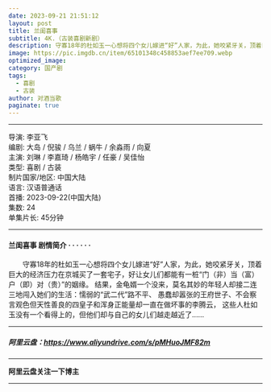 ```yaml
---
date: 2023-09-21 21:51:12
layout: post
title: 兰闺喜事
subtitle: 4K.（古装喜剧新剧）
description: 守寡18年的杜如玉一心想将四个女儿嫁进“好”人家，为此，她咬紧牙关，顶着巨大的经济压力在京城买了一套宅子，好让女儿们都能有一桩“门（非）当（富）户（即）对（贵）”的姻缘。 结果，金龟婿一个没来，莫名其妙的年轻人却接二连三地闯入她们的生活...
image: https://pic.imgdb.cn/item/65101348c458853aef7ee709.webp
optimized_image: 
category: 国产剧
tags:
  - 喜剧
  - 古装
author: 对酒当歌
paginate: true
---
```


---

导演: 李亚飞  
编剧: 大岛 / 倪骏 / 乌兰 / 蜗牛 / 余淼雨 / 向夏  
主演: 刘琳 / 李嘉琦 / 杨皓宇 / 任豪 / 吴佳怡  
类型: 喜剧 / 古装  
制片国家/地区: 中国大陆  
语言: 汉语普通话  
首播: 2023-09-22(中国大陆)  
集数: 24  
单集片长: 45分钟  

---

#### 兰闺喜事 剧情简介 · · · · · ·

　　守寡18年的杜如玉一心想将四个女儿嫁进“好”人家，为此，她咬紧牙关，顶着巨大的经济压力在京城买了一套宅子，好让女儿们都能有一桩“门（非）当（富）户（即）对（贵）”的姻缘。 结果，金龟婿一个没来，莫名其妙的年轻人却接二连三地闯入她们的生活：懦弱的“武二代”路不平、 愚蠢却嚣张的王府世子、不会察言观色但天性善良的四皇子和浑身正能量却一直在做坏事的李腾云， 这些人杜如玉没有一个看得上的，但他们却与自己的女儿们越走越近了……

---

##### 阿里云盘：<https://www.aliyundrive.com/s/pMHuoJMF82m>

---

**阿里云盘关注一下博主**

---
